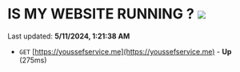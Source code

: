 # IS MY WEBSITE RUNNING ? [![](https://img.shields.io/static/v1?label=Sponsor&message=%E2%9D%A4&logo=GitHub&color=%23fe8e86)](https://github.com/sponsors/<username>)

Last updated: **5/11/2024, 1:21:38 AM**

- `GET` [https://youssefservice.me](https://youssefservice.me) - **Up** (275ms)
